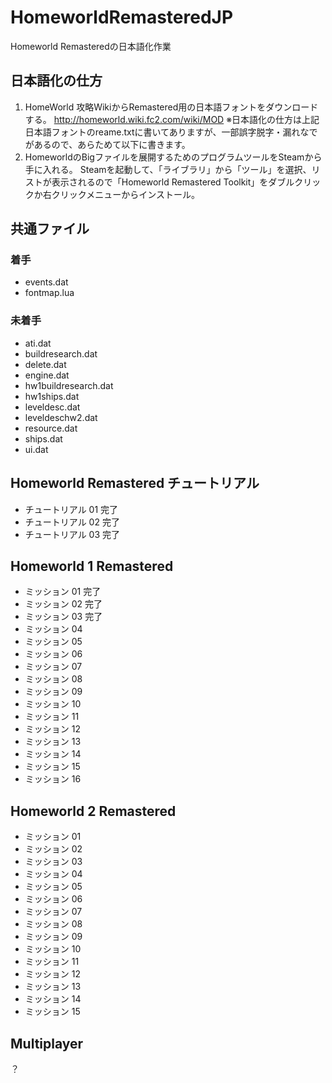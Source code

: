 # HomeworldRemasteredJP
Homeworld Remasteredの日本語化作業


## 日本語化の仕方
1. HomeWorld 攻略WikiからRemastered用の日本語フォントをダウンロードする。
http://homeworld.wiki.fc2.com/wiki/MOD
※日本語化の仕方は上記日本語フォントのreame.txtに書いてありますが、一部誤字脱字・漏れなでがあるので、あらためて以下に書きます。
2. HomeworldのBigファイルを展開するためのプログラムツールをSteamから手に入れる。
Steamを起動して、「ライブラリ」から「ツール」を選択、リストが表示されるので「Homeworld Remastered Toolkit」をダブルクリックか右クリックメニューからインストール。












## 共通ファイル
### 着手
* events.dat
* fontmap.lua

### 未着手
* ati.dat
* buildresearch.dat
* delete.dat
* engine.dat
* hw1buildresearch.dat
* hw1ships.dat
* leveldesc.dat
* leveldeschw2.dat
* resource.dat
* ships.dat
* ui.dat

## Homeworld Remastered チュートリアル
* チュートリアル 01 完了
* チュートリアル 02 完了
* チュートリアル 03 完了

## Homeworld 1 Remastered
* ミッション 01 完了
* ミッション 02 完了
* ミッション 03 完了
* ミッション 04
* ミッション 05
* ミッション 06
* ミッション 07
* ミッション 08
* ミッション 09
* ミッション 10
* ミッション 11
* ミッション 12
* ミッション 13
* ミッション 14
* ミッション 15
* ミッション 16

## Homeworld 2 Remastered
* ミッション 01
* ミッション 02
* ミッション 03
* ミッション 04
* ミッション 05
* ミッション 06
* ミッション 07
* ミッション 08
* ミッション 09
* ミッション 10
* ミッション 11
* ミッション 12
* ミッション 13
* ミッション 14
* ミッション 15

## Multiplayer
？

